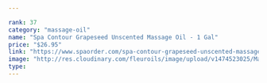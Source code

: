 ```yaml
---

rank: 37 
category: "massage-oil"
name: "Spa Contour Grapeseed Unscented Massage Oil - 1 Gal"
price: "$26.95"
link: "https://www.spaorder.com/spa-contour-grapeseed-unscented-massage-oil-1-gal/"
image: "http://res.cloudinary.com/fleuroils/image/upload/v1474523025/Massage%20Oil/1_Gal.jpg"
type: 
---
```

